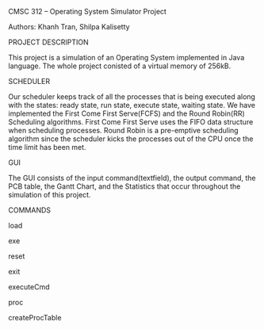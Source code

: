 CMSC 312 – Operating System Simulator Project

Authors: Khanh Tran, Shilpa Kalisetty

PROJECT DESCRIPTION

This project is a simulation of an Operating System implemented in Java language. The whole project conisted of a virtual memory of 256kB.



SCHEDULER

Our scheduler keeps track of all the processes that is being executed along with the states: ready state, run state, execute state, waiting state. We have implemented the First Come First Serve(FCFS) and the Round Robin(RR) Scheduling algorithms. First Come First Serve uses the FIFO data structure when scheduling processes. Round Robin is a pre-emptive scheduling algorithm since the scheduler kicks the processes out of the CPU once the time limit has been met. 

GUI

The GUI consists of the input command(textfield), the output command, the PCB table, the Gantt Chart, and the Statistics that occur throughout the simulation of this project.


COMMANDS 

load

exe

reset

exit

executeCmd

proc

createProcTable

